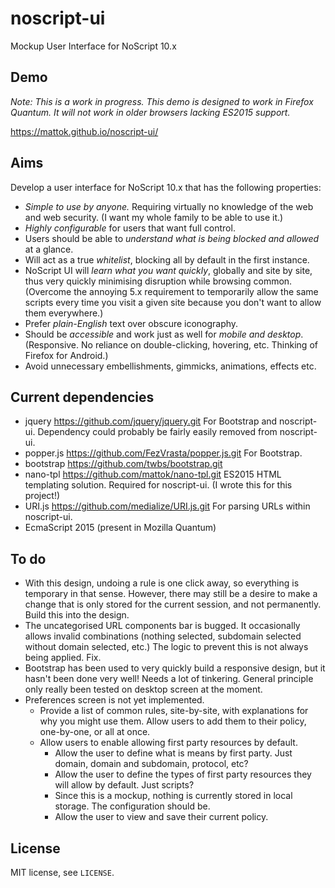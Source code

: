 # noscript-ui
Mockup User Interface for NoScript 10.x

## Demo

*Note: This is a work in progress. This demo is designed to work in Firefox Quantum. It will not work in older browsers lacking ES2015 support.*

https://mattok.github.io/noscript-ui/

## Aims

Develop a user interface for NoScript 10.x that has the following properties:

- *Simple to use by anyone.* Requiring virtually no knowledge of the web and web security. (I want my whole family to be able to use it.)
- *Highly configurable* for users that want full control.
- Users should be able to *understand what is being blocked and allowed* at a glance.
- Will act as a true *whitelist*, blocking all by default in the first instance.
- NoScript UI will *learn what you want quickly*, globally and site by site, thus very quickly minimising disruption while browsing common. (Overcome the annoying 5.x requirement to temporarily allow the same scripts every time you visit a given site because you don't want to allow them everywhere.)
- Prefer *plain-English* text over obscure iconography.
- Should be *accessible* and work just as well for *mobile and desktop*. (Responsive. No reliance on double-clicking, hovering, etc. Thinking of Firefox for Android.)
- Avoid unnecessary embellishments, gimmicks, animations, effects etc.

## Current dependencies

- jquery https://github.com/jquery/jquery.git
  For Bootstrap and noscript-ui. Dependency could probably be fairly easily removed from noscript-ui.
- popper.js https://github.com/FezVrasta/popper.js.git
  For Bootstrap.
- bootstrap https://github.com/twbs/bootstrap.git
- nano-tpl https://github.com/mattok/nano-tpl.git
  ES2015 HTML templating solution.
  Required for noscript-ui.
  (I wrote this for this project!)
- URI.js https://github.com/medialize/URI.js.git
  For parsing URLs within noscript-ui.
- EcmaScript 2015 (present in Mozilla Quantum)

## To do

- With this design, undoing a rule is one click away, so everything is temporary in that sense. However, there may still be a desire to make a change that is only stored for the current session, and not permanently. Build this into the design.
- The uncategorised URL components bar is bugged. It occasionally allows invalid combinations (nothing selected, subdomain selected without domain selected, etc.) The logic to prevent this is not always being applied. Fix.
- Bootstrap has been used to very quickly build a responsive design, but it hasn't been done very well! Needs a lot of tinkering. General principle only really been tested on desktop screen at the moment.
- Preferences screen is not yet implemented.
  - Provide a list of common rules, site-by-site, with explanations for why you might use them. Allow users to add them to their policy, one-by-one, or all at once.
  - Allow users to enable allowing first party resources by default.
    * Allow the user to define what is means by first party. Just domain, domain and subdomain, protocol, etc?
    * Allow the user to define the types of first party resources they will allow by default. Just scripts?
    * Since this is a mockup, nothing is currently stored in local storage. The configuration should be.
    * Allow the user to view and save their current policy.

## License

MIT license, see `LICENSE`.
